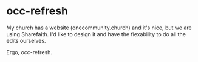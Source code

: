 # occ-refresh

My church has a website (onecommunity.church) and it's nice, but we are using Sharefaith. I'd like to design it and have the flexability to do all the edits ourselves. 

Ergo, occ-refresh.
